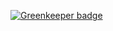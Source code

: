 
[![Greenkeeper badge](https://badges.greenkeeper.io/danwdart/vidsort.svg)](https://greenkeeper.io/)
